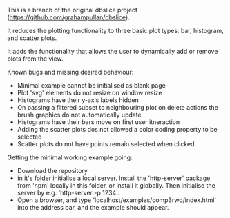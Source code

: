 This is a branch of the original dbslice project (https://github.com/grahampullan/dbslice).

It reduces the plotting functionality to three basic plot types: bar, histogram, and scatter plots. 

It adds the functionality that allows the user to dynamically add or remove plots from the view.


Known bugs and missing desired behaviour:
- Minimal example cannot be initialised as blank page
- Plot 'svg' elements do not resize on window resize
- Histograms have their y-axis labels hidden
- On passing a filtered subset to neighbouring plot on delete actions the brush graphics do not automatically update
- Histograms have their bars move on first user itneraction
- Adding the scatter plots dos not allowed a color coding property to be selected
- Scatter plots do not have points remain selected when clicked


Getting the minimal working example going:
- Download the repository
- in it's folder initialise a local server. Install the 'http-server' package from 'npm' locally in this folder, or install it globally. Then initialise the server by e.g. 'http-server -p 1234'. 
- Open a browser, and type 'localhost/examples/comp3rwo/index.html' into the address bar, and the example should appear.

